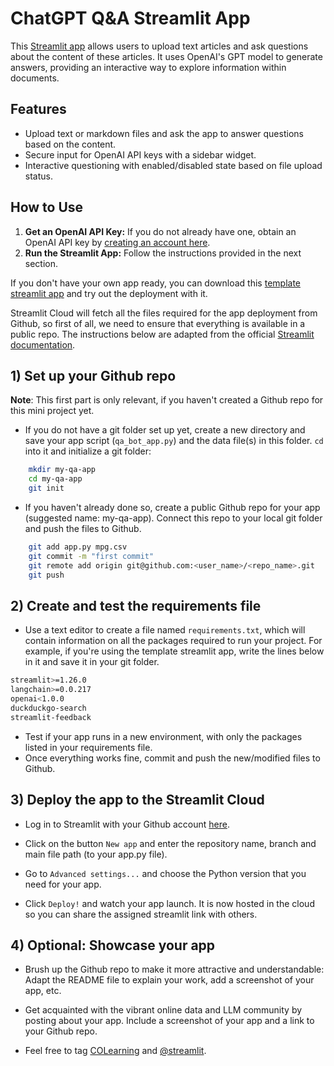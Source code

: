 # ChatGPT Q&A Streamlit App

This [Streamlit app](https://askmyfile.streamlit.app/) allows users to upload text articles and ask questions about the content of these articles. It uses OpenAI's GPT model to generate answers, providing an interactive way to explore information within documents.

## Features

- Upload text or markdown files and ask the app to answer questions based on the content.
- Secure input for OpenAI API keys with a sidebar widget.
- Interactive questioning with enabled/disabled state based on file upload status.

## How to Use

1. **Get an OpenAI API Key:** If you do not already have one, obtain an OpenAI API key by [creating an account here](https://platform.openai.com/account/api-keys).
2. **Run the Streamlit App:** Follow the instructions provided in the next section. 
 

If you don't have your own app ready, you can download this 
[template streamlit app](qa_bot_app.py) and try out the deployment with it.

Streamlit Cloud will fetch all the files required for the app deployment from Github, so first of all, we need to ensure that everything is available in a public repo.
The instructions below are adapted from the official [Streamlit documentation](https://docs.streamlit.io/streamlit-cloud/get-started/deploy-an-app).

## 1) Set up your Github repo ##

**Note**: This first part is only relevant, if you haven't created a Github repo for this mini project yet.

- If you do not have a git folder set up yet, create a new directory and save your app script (``qa_bot_app.py``) and the data file(s) in this folder. ``cd`` into it and initialize a git folder:

```bash
    mkdir my-qa-app
    cd my-qa-app
    git init
```

- If you haven't already done so, create a public Github repo for your app (suggested name: my-qa-app). Connect this repo to your local git folder and push the files to Github.

```bash
    git add app.py mpg.csv
    git commit -m "first commit"
    git remote add origin git@github.com:<user_name>/<repo_name>.git
    git push
```
## 2) Create and test the requirements file ##

- Use a text editor to create a file named `requirements.txt`, which will contain information on all the packages required to run your project. 
For example, if you're using the template streamlit app, write the lines below in it and save it in your git folder.

```bash
streamlit>=1.26.0
langchain>=0.0.217
openai<1.0.0
duckduckgo-search
streamlit-feedback
```

- Test if your app runs in a new environment, with only the packages listed in your requirements file.
- Once everything works fine, commit and push the new/modified files to Github.

## 3) Deploy the app to the Streamlit Cloud ##


- Log in to Streamlit with your Github account [here](https://share.streamlit.io/).

- Click on the button ``New app`` and enter the repository name, branch and main file path (to your app.py file).

- Go to ``Advanced settings...`` and choose the Python version that you need for your app.

- Click ``Deploy!`` and watch your app launch. It is now hosted in the cloud so you can share the assigned streamlit link with others.

## 4) Optional: Showcase your app ##


- Brush up the Github repo to make it more attractive and understandable: Adapt the README file to explain your work, add a screenshot of your app, etc.

- Get acquainted with the vibrant online data and LLM community by posting about your app. Include a screenshot of your app and a link to your Github repo. 
- Feel free to tag [COLearning](https://www.linkedin.com/school/constructor-learning/) and [@streamlit](https://twitter.com/streamlit?lang=en).



